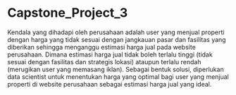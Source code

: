 # Capstone_Project_3

Kendala yang dihadapi oleh perusahaan adalah user yang menjual properti dengan harga yang tidak sesuai dengan jangkauan pasar dan fasilitas yang diberikan sehingga menganggu estimasi harga jual pada website perusahaan. Dimana estimasi harga jual tidak boleh terlalu tinggi (tidak sesuai dengan fasilitas dan strategis lokasi) ataupun terlalu rendah (merugikan user yang memasang iklan). Sebagai bentuk solusi, diperlukan data scientist untuk menentukan harga yang optimal bagi user yang menjual properti di website perusahaan sebagai estimasi harga jual yang ideal.
